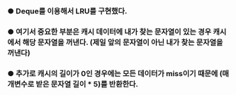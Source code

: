 ### ● Deque를 이용해서 LRU를 구현했다.

### ● 여기서 중요한 부분은 캐시 데이터에 내가 찾는 문자열이 있는 경우 캐시에서 해당 문자열을 꺼낸다. (제일 앞의 문자열이 아닌 내가 찾는 문자열을 꺼낸다)

### ● 추가로 캐시의 길이가 0인 경우에는 모든 데이터가 miss이기 때문에 (매개변수로 받은 문자열 길이 * 5)를 반환한다.
